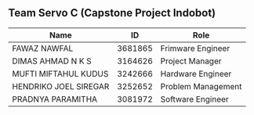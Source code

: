 <h1 align="center">
<p align="center"></p>


## Team Servo C (Capstone Project Indobot)
| Name  | ID | Role |
| ------------- | ------------- | ------------- |
| FAWAZ NAWFAL | 3681865 | Frimware Engineer |
| DIMAS AHMAD N K S  | 3164626 | Project Manager |
| MUFTI MIFTAHUL KUDUS | 3242666 | Hardware Engineer |
| HENDRIKO JOEL SIREGAR | 3252652 | Problem Management |
| PRADNYA PARAMITHA | 3081972 | Software Engineer |
